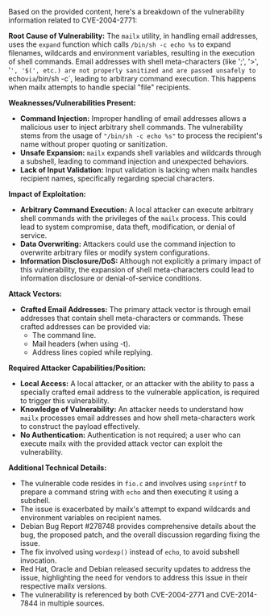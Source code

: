 Based on the provided content, here's a breakdown of the vulnerability information related to CVE-2004-2771:

**Root Cause of Vulnerability:**
The `mailx` utility, in handling email addresses, uses the `expand` function which calls `/bin/sh -c echo %s` to expand filenames, wildcards and environment variables, resulting in the execution of shell commands. Email addresses with shell meta-characters (like ';', '>', '`', '$(', etc.) are not properly sanitized and are passed unsafely to `echo` via `/bin/sh -c`, leading to arbitrary command execution. This happens when mailx attempts to handle special "file" recipients.

**Weaknesses/Vulnerabilities Present:**
- **Command Injection:** Improper handling of email addresses allows a malicious user to inject arbitrary shell commands. The vulnerability stems from the usage of `"/bin/sh -c echo %s"` to process the recipient's name without proper quoting or sanitization.
- **Unsafe Expansion:** `mailx` expands shell variables and wildcards through a subshell, leading to command injection and unexpected behaviors.
- **Lack of Input Validation:** Input validation is lacking when mailx handles recipient names, specifically regarding special characters.

**Impact of Exploitation:**
- **Arbitrary Command Execution:** A local attacker can execute arbitrary shell commands with the privileges of the `mailx` process. This could lead to system compromise, data theft, modification, or denial of service.
- **Data Overwriting:** Attackers could use the command injection to overwrite arbitrary files or modify system configurations.
- **Information Disclosure/DoS:** Although not explicitly a primary impact of this vulnerability, the expansion of shell meta-characters could lead to information disclosure or denial-of-service conditions.

**Attack Vectors:**
- **Crafted Email Addresses:** The primary attack vector is through email addresses that contain shell meta-characters or commands. These crafted addresses can be provided via:
    - The command line.
    - Mail headers (when using -t).
    - Address lines copied while replying.

**Required Attacker Capabilities/Position:**
- **Local Access:** A local attacker, or an attacker with the ability to pass a specially crafted email address to the vulnerable application, is required to trigger this vulnerability.
- **Knowledge of Vulnerability:** An attacker needs to understand how `mailx` processes email addresses and how shell meta-characters work to construct the payload effectively.
- **No Authentication:** Authentication is not required; a user who can execute mailx with the provided attack vector can exploit the vulnerability.

**Additional Technical Details:**
- The vulnerable code resides in `fio.c` and involves using `snprintf` to prepare a command string with `echo` and then executing it using a subshell.
- The issue is exacerbated by mailx's attempt to expand wildcards and environment variables on recipient names.
- Debian Bug Report #278748 provides comprehensive details about the bug, the proposed patch, and the overall discussion regarding fixing the issue.
- The fix involved using `wordexp()` instead of `echo`, to avoid subshell invocation.
- Red Hat, Oracle and Debian released security updates to address the issue, highlighting the need for vendors to address this issue in their respective mailx versions.
- The vulnerability is referenced by both CVE-2004-2771 and CVE-2014-7844 in multiple sources.